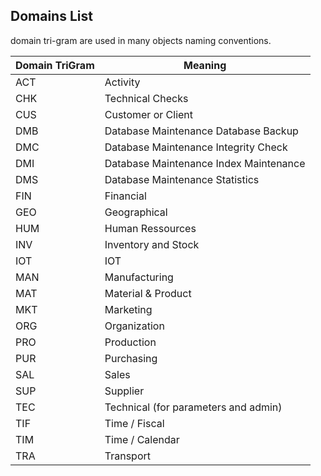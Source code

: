 ## Domains List

domain tri-gram are used in many objects naming conventions.

| Domain   TriGram 	| Meaning                                  	|
|------------------	|------------------------------------------	|
| ACT              	| Activity                                 	|
| CHK              	| Technical Checks                        	|
| CUS              	| Customer or Client                       	|
| DMB              	| Database   Maintenance Database Backup   	|
| DMC              	| Database   Maintenance Integrity Check   	|
| DMI              	| Database   Maintenance Index Maintenance 	|
| DMS              	| Database   Maintenance Statistics        	|
| FIN              	| Financial                                	|
| GEO              	| Geographical                             	|
| HUM              	| Human Ressources                         	|
| INV              	| Inventory and   Stock                    	|
| IOT              	| IOT                                      	|
| MAN              	| Manufacturing                            	|
| MAT              	| Material &   Product                     	|
| MKT              	| Marketing                                	|
| ORG              	| Organization                             	|
| PRO              	| Production                               	|
| PUR              	| Purchasing                               	|
| SAL              	| Sales                                    	|
| SUP              	| Supplier                                 	|
| TEC              	| Technical (for parameters and admin)     	|
| TIF              	| Time / Fiscal                            	|
| TIM              	| Time / Calendar                          	|
| TRA              	| Transport                                	|

